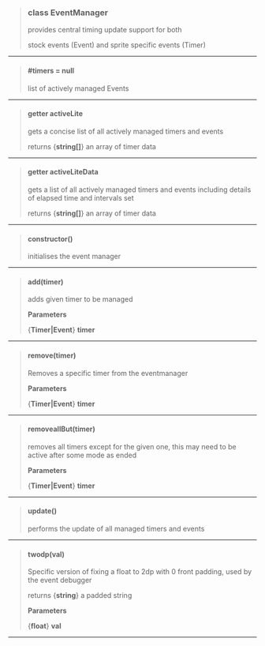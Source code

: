 > ### class EventManager
> 
> 
> provides central timing update support for both
> 
> stock events (Event) and sprite specific events (Timer)
> 
> 

---

> #### #timers = null
> list of actively managed Events
> 
> 

---

> #### getter activeLite
> gets a concise list of all actively managed timers and events
> 
> 
> returns {**string[]**} an array of timer data
> 
> 

---

> #### getter activeLiteData
> gets a list of all actively managed timers and events including details of elapsed time and intervals set
> 
> 
> returns {**string[]**} an array of timer data
> 
> 

---

> #### constructor()
> initialises the event manager
> 
> 

---

> #### add(timer)
> adds given timer to be managed
> 
> 
> **Parameters**
> 
> {**Timer|Event**} **timer** 
> 
> 

---

> #### remove(timer)
> Removes a specific timer from the eventmanager
> 
> 
> **Parameters**
> 
> {**Timer|Event**} **timer** 
> 
> 

---

> #### removeallBut(timer)
> removes all timers except for the given one, this may need to be active after some mode as ended
> 
> 
> **Parameters**
> 
> {**Timer|Event**} **timer** 
> 
> 

---

> #### update()
> performs the update of all managed timers and events
> 
> 

---

> #### twodp(val)
> Specific version of fixing a float to 2dp with 0 front padding, used by the event debugger
> 
> 
> returns {**string**} a padded string
> 
> 
> **Parameters**
> 
> {**float**} **val** 
> 
> 

---

